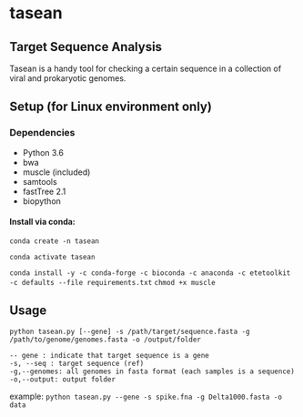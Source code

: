 # tasean
## Target Sequence Analysis
Tasean is a handy tool for checking a certain sequence in a collection of viral and prokaryotic genomes. 
## Setup (for Linux environment only)
### Dependencies
- Python 3.6
- bwa
- muscle (included)
- samtools
- fastTree 2.1
- biopython
#### Install via conda:
`conda create -n tasean`

`conda activate tasean`

`conda install -y -c conda-forge -c bioconda -c anaconda -c etetoolkit -c defaults --file requirements.txt`
`chmod +x muscle`
## Usage
`python tasean.py [--gene] -s /path/target/sequence.fasta -g /path/to/genome/genomes.fasta -o /output/folder`

 	-- gene : indicate that target sequence is a gene
 	-s, --seq : target sequence (ref)
 	-g,--genomes: all genomes in fasta format (each samples is a sequence)
 	-o,--output: output folder 
example:
 `python tasean.py --gene -s spike.fna -g Delta1000.fasta -o data`
